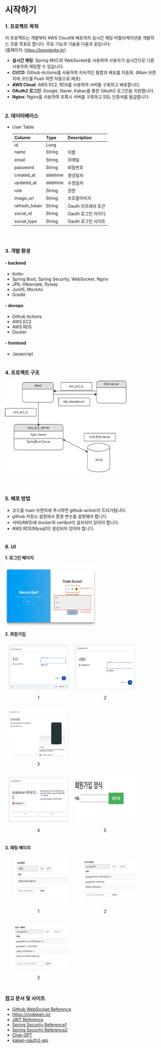 # 시작하기

### 1. 프로젝트 목적 

이 프로젝트는 개발부터 AWS Cloud에 배포까지 실시간 채팅 어플리케이션을 개발하는 것을 목표로 합니다.
주요 기능과 기술을 다음과 같습니다:</br>
(홈페이지: https://boosterko.kr)

- **실시간 채팅**: Spring MVC와 WebSocket을 사용하여 사용자가 실시간으로 다른 사용자와 채팅할 수 있습니다.
- **CI/CD**: Github-Actions를 사용하여 지속적인 통합과 배포를 자동화. (Main 브랜치에 코드를 Push 하면 자동으로 배포)
- **AWS Cloud**: AWS EC2, RDS를 사용하여 서버를 구축하고 배포합니다.
- **OAuth2 로그인**: Google, Naver, Kakao를 통한 OAuth2 로그인을 지원합니다.
- **Nginx**: Nginx를 사용하여 프록시 서버를 구축하고 SSL 인증서를 발급합니다. 
</br></br>

### 2. 데이터베이스

- User Table

  | Column        | Type     | Description   |
  |---------------|----------|---------------|
  | id            | Long     |               |
  | name          | String   | 이름            |
  | email         | String   | 이메일           |
  | password      | String   | 비밀번호          |
  | created_at    | datetime | 생성일자          |
  | updated_at    | datetime | 수정일자          |
  | role          | String   | 권한            |
  | image_url     | String   | 프로필이미지        |
  | refresh_token | String   | Oauth 리프레쉬 토큰  |
  | social_id     | String   | Oauth 로그인 아이디 |
  | social_type   | String   | Oauth 로그인 사이트 |
</br></br>


### 3. 개발 환경 

#### - backend
* Kotlin
* Spring Boot, Spring Security, WebSocket, Nginx
* JPA, Hibernate, flyway
* Junit5, Mockito
* Gradle

#### - devops
* Github Actions
* AWS EC2
* AWS RDS
* Docker

#### - frontend
* Javascript
</br></br>


### 4. 프로젝트 구조

<img src="./src/main/resources/static/images/readme/websocket-chat-flow.png" width="400" height="300" alt="flow-chart">

</br></br>

### 5. 배포 방법 

- 코드를 main 브랜치에 푸시하면 github-action이 트리거됩니다.
- github 저장소 설정에서 환경 변수를 설정해야 합니다.
- 서버(AWS)에 docker와 certbot이 설치되어 있어야 합니다.
- AWS RDS(Mysql)이 생성되어 있어야 합니다.
</br></br>


### 6. UI 

**1. 로그인 페이지**

<img src="./src/main/resources/static/images/readme/login-page.png" width="300" height="200" alt="login-page">


**2. 회원가입**

<div style="display: flex; flex-wrap: wrap;">
  <div style="margin: 10px;">
    <img src="./src/main/resources/static/images/readme/google-sign-up-1.png" width="200" height="150" alt="signup-page-1">
    <p style="text-align: center;">1</p>
  </div>
  <div style="margin: 10px;">
    <img src="./src/main/resources/static/images/readme/google-sign-up-2.png" width="200" height="150" alt="signup-page-2">
    <p style="text-align: center;">2</p>
  </div>
  <div style="margin: 10px;">
    <img src="./src/main/resources/static/images/readme/google-sign-up-3.png" width="200" height="150" alt="signup-page-3">
    <p style="text-align: center;">3</p>
  </div>
</div>
<div style="display: flex; flex-wrap: wrap;">
  <div style="margin: 10px;">
    <img src="./src/main/resources/static/images/readme/google-sign-up-4.png" width="200" height="150" alt="signup-page-4">
    <p style="text-align: center;">4</p>
  </div>
  <div style="margin: 10px;">
    <img src="./src/main/resources/static/images/readme/google-sign-up-5.png" width="200" height="150" alt="signup-page-5">
    <p style="text-align: center;">5</p>
  </div>
</div>


**3. 채팅 페이지**

<div style="display: flex; flex-wrap: wrap;">
  <div style="margin: 10px;">
    <img src="./src/main/resources/static/images/readme/chat-page-1.png" width="200" height="150" alt="chat-page-1">
    <p style="text-align: center;">1</p>
  </div>
  <div style="margin: 10px;">
    <img src="./src/main/resources/static/images/readme/chat-page-2.png" width="200" height="150" alt="chat-page-2">
    <p style="text-align: center;">2</p>
  </div>
  <div style="margin: 10px;">
    <img src="./src/main/resources/static/images/readme/chat-page-3.png" width="200" height="150" alt="chat-page-3">
    <p style="text-align: center;">3</p>
  </div>
</div>

### 참고 문서 및 사이트 

* [Github WebSocket Reference](https://github.com/dailycodebuffer/Spring-MVC-Tutorials/blob/master/spring-websocket)
* https://codepen.io/
* [JWT Reference](https://github.com/Tienisto/spring-boot-kotlin/tree/master/rest-jwt-jpa)
* [Spring Security Reference1](https://github.com/thombergs/code-examples/tree/master/spring-security/getting-started)
* [Spring Security Reference2](https://spring.io/guides/gs/securing-web)
* [Chat-GPT](https://chat.openai.com/)
* [kakao-oauth2-api](https://developers.kakao.com/docs/latest/ko/kakaologin/rest-api)
